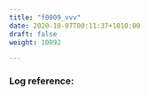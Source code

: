 ```yaml
---
title: "f0009_vvv"
date: 2020-10-07T00:11:37+1010:00
draft: false
weight: 10092

---
```


### Log reference: <no value>

```
